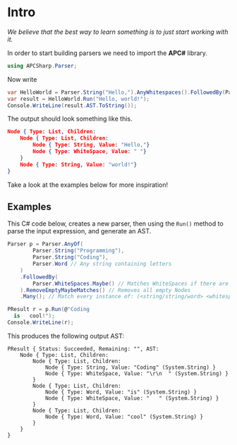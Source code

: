 # Intro

*We believe that the best way to learn something is to just start working with it.* 

In order to start building parsers we need to import the **APC#** library.

```csharp
using APCSharp.Parser;
```

Now write

```csharp
var HelloWorld = Parser.String("Hello,").AnyWhitespaces().FollowedBy(Parser.String("world!"));
var result = HelloWorld.Run("Hello, world!");
Console.WriteLine(result.AST.ToString());
```

The output should look something like this.

```json
Node { Type: List, Children:
    Node { Type: List, Children:
        Node { Type: String, Value: "Hello,"}
        Node { Type: WhiteSpace, Value: " "}
    }
    Node { Type: String, Value: "world!"}
}
```



Take a look at the examples below for more inspiration!


## Examples
This C# code below, creates a new parser, then using the `Run()` method to parse the input expression, and generate an AST.

```c#
Parser p = Parser.AnyOf(
        Parser.String("Programming"),
        Parser.String("Coding"),
        Parser.Word // Any string containing letters
    )
    .FollowedBy(
    	Parser.WhiteSpaces.Maybe() // Matches WhiteSpaces if there are any, else return an empty Node
	).RemoveEmptyMaybeMatches()	// Removes all empty Nodes
    .Many(); // Match every instance of: (<string/string/word> <whitespace?>)+

PResult r = p.Run(@"Coding
  is   cool!");
Console.WriteLine(r);
```
This produces the following output AST:

```text
PResult { Status: Succeeded, Remaining: "", AST:
    Node { Type: List, Children:
        Node { Type: List, Children:
            Node { Type: String, Value: "Coding" (System.String) }
            Node { Type: WhiteSpace, Value: "\r\n  " (System.String) }
        }
        Node { Type: List, Children:
            Node { Type: Word, Value: "is" (System.String) }
            Node { Type: WhiteSpace, Value: "   " (System.String) }
        }
        Node { Type: List, Children:
            Node { Type: Word, Value: "cool" (System.String) }
        }
    }
}
```